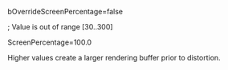 bOverrideScreenPercentage=false

; Value is out of range \[30..300\]

ScreenPercentage=100.0

Higher values create a larger rendering buffer prior to distortion.
